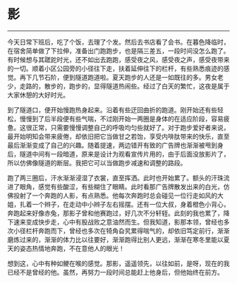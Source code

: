 <!--
 * @Author: 蔡鑫 1058360098@qq.com
 * @Date: 2024-05-29 14:39:13
 * @LastEditors: 蔡鑫 1058360098@qq.com
 * @LastEditTime: 2024-05-29 14:39:21
 * @FilePath: \docsify\docs\articles\journey\j3.md
 * @Description: 这是默认设置,请设置`customMade`, 打开koroFileHeader查看配置 进行设置: https://github.com/OBKoro1/koro1FileHeader/wiki/%E9%85%8D%E7%BD%AE
-->
# 影
---

今天日常下班后，吃了个饭，去理了个发。然后去书店看了会书。在暮色降临时，在宿舍简单做了下拉伸，准备出门跑跑步，也是隔三差五，一段时间没怎么跑了。有时候想与其蹉跎时光，还不如出去跑跑，感受夜之风，感受夜之声，感受夜带来的一切。顺着小区公园旁的小径往下走，扶着延伸往下的栏杆，有些熟悉痕迹的感觉。再下几节石阶，便到隧道跑道啦。夏天跑步的人还是一如既往的多。男女老少，走路的，散步的，跑步的，显得隧道热闹些。经过了白天的繁忙，这夜是属于大家休憩的大好时光。

到了隧道口，便开始慢跑热身起来。沿着有些迂回曲折的跑道。刚开始还有些轻松，慢慢到了后半段便有些气喘，不过刚开始一两圈是身体的在适应阶段，容易疲惫。这很正常，只需要慢慢调整自己的呼吸均匀些就好了。对于跑步爱好者来说，最开始明知会带来疲倦，却依旧把它当做甘之若饴，享受内啡肽带来的快乐，直至最后渐渐变成了自己的兴趣。随着提速，两边错开有致的广告牌也渐渐被甩到身后，隧道中间有一段暗道，原来是设计为观看宣传片用的，由于后面没放影片了，所以仿佛像隧道的断层。我把它可以当做跑步减速和调整的路段。

跑了两三圈后，汗水渐渐浸湿了衣裳，直至挥洒。此时也开始累了。额头的汗珠流进了眼角，感觉有些酸涩，有些糊住了眼睛。此时看那广告牌散发出来的白光，仿佛投射了一个奔跑的人影，有点熟悉。他每次奔跑时总会碰见一位行走如风的大姐，扎着一个辫子，在走动中小辫子左右摇摆。还有一位大叔，身着橙色小背心，奔跑起来好像赤兔，那影子曾和他赛跑过，好几次不分轩轾。此刻的我也累了，降下速来变成快步走，心中有股战败之意油然而生。但我知道，影那本领，曾经也多次小径栏杆奔跑而下，曾经也多次在犄角旮旯累得喘气的，却依旧笃定前行，渐渐磨炼过来的，渐渐的体力比以往要好，渐渐跑得比别人更远，渐渐在寒冬里能以夏天的姿态热情地奔跑，不在意他人的眼光！

想到这，心中有种如鲠在喉的感觉。那影，遥遥领先，以往如前，是呀，现在的我已经不是曾经的他。虽然，再努力一段时间总能赶上他身后，但他始终在前方。